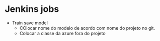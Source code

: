 # Jenkins jobs

- Train save model
    - COlocar nome do modelo de acordo com nome do projeto no git.
    - Colocar a classe da azure fora do projeto
